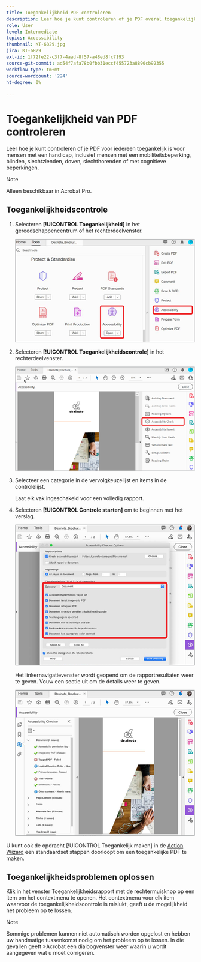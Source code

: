 ```yaml
---
title: Toegankelijkheid PDF controleren
description: Leer hoe je kunt controleren of je PDF overal toegankelijk is voor mensen met een handicap
role: User
level: Intermediate
topics: Accessibility
thumbnail: KT-6829.jpg
jira: KT-6829
exl-id: 1f72fe22-c3f7-4aad-8f57-a48ed8fc7193
source-git-commit: ad54f7afa78b0fbb31eccf455723a8890cb92355
workflow-type: tm+mt
source-wordcount: '224'
ht-degree: 0%

---
```


# Toegankelijkheid van PDF controleren

Leer hoe je kunt controleren of je PDF voor iedereen toegankelijk is voor mensen met een handicap, inclusief mensen met een mobiliteitsbeperking, blinden, slechtzienden, doven, slechthorenden of met cognitieve beperkingen.

>[!NOTE]
>
>Alleen beschikbaar in Acrobat Pro.

## Toegankelijkheidscontrole

1. Selecteren **[!UICONTROL Toegankelijkheid]** in het gereedschappencentrum of het rechterdeelvenster.

   ![Toegankelijkheidsstap 1](../assets/Accessibility_1.png)

1. Selecteren **[!UICONTROL Toegankelijkheidscontrole]** in het rechterdeelvenster.

   ![Toegankelijkheidsstap 2](../assets/Accessibility_2.png)

1. Selecteer een categorie in de vervolgkeuzelijst en items in de controlelijst.

   Laat elk vak ingeschakeld voor een volledig rapport.

1. Selecteren **[!UICONTROL Controle starten]** om te beginnen met het verslag.

   ![Toegankelijkheidsstap 3](../assets/Accessibility_3.png)

   Het linkernavigatievenster wordt geopend om de rapportresultaten weer te geven. Vouw een sectie uit om de details weer te geven.

   ![Toegankelijkheidsstap 4](../assets/Accessibility_4.png)

U kunt ook de opdracht [!UICONTROL Toegankelijk maken] in de [Action Wizard](https://experienceleague.adobe.com/docs/document-cloud-learn/acrobat-learning/advanced-tasks/action.html) een standaardset stappen doorloopt om een toegankelijke PDF te maken.

## Toegankelijkheidsproblemen oplossen

Klik in het venster Toegankelijkheidsrapport met de rechtermuisknop op een item om het contextmenu te openen. Het contextmenu voor elk item waarvoor de toegankelijkheidscontrole is mislukt, geeft u de mogelijkheid het probleem op te lossen.

>[!NOTE]
>
>Sommige problemen kunnen niet automatisch worden opgelost en hebben uw handmatige tussenkomst nodig om het probleem op te lossen. In die gevallen geeft >Acrobat een dialoogvenster weer waarin u wordt aangegeven wat u moet corrigeren.